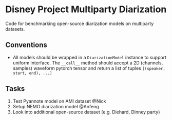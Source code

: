 # Disney Project Multiparty Diarization

Code for benchmarking open-source diarization models on multiparty datasets.

## Conventions
- All models should be wrapped in a `DiarizationModel` instance to support uniform interface. The `__call__` method should accept a 2D (channels, samples) waveform pytorch tensor and return a list of tuples `[(speaker, start, end), ...]`

## Tasks

1. Test Pyannote model on AMI dataset @Nick
2. Setup NEMO diarization model @Anfeng
3. Look into additional open-source dataset (e.g. Diehard, Dinney party)